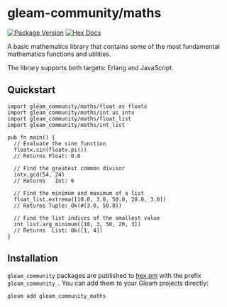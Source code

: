 # gleam-community/maths

[![Package Version](https://img.shields.io/hexpm/v/gleam_community_maths)](https://hex.pm/packages/gleam_community_maths)
[![Hex Docs](https://img.shields.io/badge/hex-docs-ffaff3)](https://hexdocs.pm/gleam_community_maths/)

A basic mathematics library that contains some of the most fundamental mathematics functions and utilities.

The library supports both targets: Erlang and JavaScript.

## Quickstart

```gleam
import gleam_community/maths/float as floatx
import gleam_community/maths/int as intx
import gleam_community/maths/float_list
import gleam_community/maths/int_list

pub fn main() {
  // Evaluate the sine function
  floatx.sin(floatx.pi())
  // Returns Float: 0.0

  // Find the greatest common divisor
  intx.gcd(54, 24)
  // Returns   Int: 6

  // Find the minimum and maximum of a list
  float_list.extrema([10.0, 3.0, 50.0, 20.0, 3.0])
  // Returns Tuple: Ok(#(3.0, 50.0))

  // Find the list indices of the smallest value 
  int_list.arg_minimum([10, 3, 50, 20, 3])
  // Returns  List: Ok([1, 4])  
}

```

## Installation

`gleam_community` packages are published to [hex.pm](https://hex.pm/packages/gleam_community_maths)
with the prefix `gleam_community_`. You can add them to your Gleam projects directly:

```sh
gleam add gleam_community_maths
```
